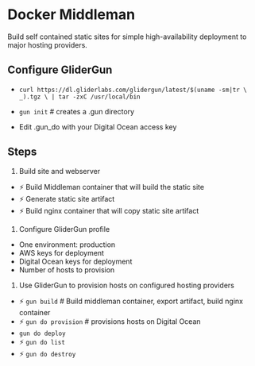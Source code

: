 # Docker Middleman

Build self contained static sites for simple high-availability deployment to major hosting providers.

## Configure GliderGun

- `curl https://dl.gliderlabs.com/glidergun/latest/$(uname -sm|tr \  _).tgz \
  | tar -zxC /usr/local/bin`

- `gun init` # creates a .gun directory

- Edit .gun_do with your Digital Ocean access key

## Steps

1. Build site and webserver
  - ⚡ Build Middleman container that will build the static site
  - ⚡ Generate static site artifact
  - ⚡ Build nginx container that will copy static site artifact
1. Configure GliderGun profile
  - One environment: production
  - AWS keys for deployment
  - Digital Ocean keys for deployment
  - Number of hosts to provision
1. Use GliderGun to provision hosts on configured hosting providers
  - ⚡ `gun build` # Build middleman container, export artifact, build nginx container
  - ⚡ `gun do provision` # provisions hosts on Digital Ocean
  - `gun do deploy`
  - ⚡ `gun do list`
  - ⚡ `gun do destroy`

